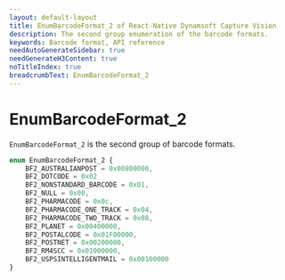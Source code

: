 ```yaml
---
layout: default-layout
title: EnumBarcodeFormat_2 of React-Native Dynamsoft Capture Vision
description: The second group enumeration of the barcode formats.
keywords: Barcode format, API reference
needAutoGenerateSidebar: true
needGenerateH3Content: true
noTitleIndex: true
breadcrumbText: EnumBarcodeFormat_2
---
```


# EnumBarcodeFormat_2

`EnumBarcodeFormat_2` is the second group of barcode formats.

```js
enum EnumBarcodeFormat_2 {
    BF2_AUSTRALIANPOST = 0x00800000,
    BF2_DOTCODE = 0x02
    BF2_NONSTANDARD_BARCODE = 0x01,
    BF2_NULL = 0x00,
    BF2_PHARMACODE = 0x0c,
    BF2_PHARMACODE_ONE_TRACK = 0x04,
    BF2_PHARMACODE_TWO_TRACK = 0x08,
    BF2_PLANET = 0x00400000,
    BF2_POSTALCODE = 0x01F00000,
    BF2_POSTNET = 0x00200000,
    BF2_RM4SCC = 0x01000000,
    BF2_USPSINTELLIGENTMAIL = 0x00100000
}
```
